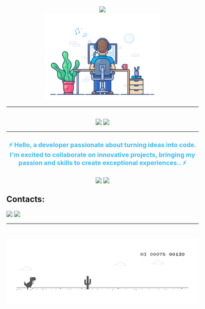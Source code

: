 <div align="center">

  <img src="https://readme-typing-svg.herokuapp.com/?font=Poppins&weight=600&size=35&center=true&vCenter=true&width=500&height=70&duration=4000&lines=Hi+There!+🖥️;+I'm+Everton+Otavio!;" />

  <br>

  <img src="./images/dev-working_rounded.gif?raw=true" href="https://github.com/Everton-Afonso" alt="Coding" width="60%"/>

  <br>

  <hr></hr>
  <br>

  <img src="https://skillicons.dev/icons?i=react,html,css,vscode,github,figma,tailwind,git,graphql" />
  <img src="https://skillicons.dev/icons?i=nodejs,javascript,typescript,firebase,mongodb,nextjs,mysql" />

  <br>
  <hr></hr>
</div>

<div font='16px'>
  <h3 align="center" style="color:#36BCF7;">
  ⚡  Hello, a developer passionate about turning ideas into code. I'm excited to collaborate on innovative projects, bringing my passion and skills to create exceptional experiences.. ⚡
  </h3>
</div>

<div align="center" >
  <div  align="center" style="margin:20px 0px;">
    <img width=55% align="center"  src="https://github-readme-streak-stats.herokuapp.com?user=Everton-Afonso&theme=radical" />
    <img width=40% align="center" src="https://github-readme-stats.vercel.app/api/top-langs/?username=Everton-Afonso&size_weight=0.5&count_weight=0.5&show_icons=true&theme=radical&layout=compact" />
  </div>
</div>

## Contacts:

 <div> 
  <a href="https://www.instagram.com/everton_afonso/" target="_blank"><img src="https://img.shields.io/badge/-Instagram-%23E4405F?style=for-the-badge&logo=instagram&logoColor=white" target="_blank"></a>
  <a href="https://www.linkedin.com/in/everton-otavio-b5b035191/" target="_blank"><img src="https://img.shields.io/badge/-LinkedIn-%230077B5?style=for-the-badge&logo=linkedin&logoColor=white" target="_blank"></a> 
</div>

<hr></hr>

<div align="center" style="margin:40px 0px;">
  <img align="center"  src="./images/dino_rounded.gif" />
</div>

